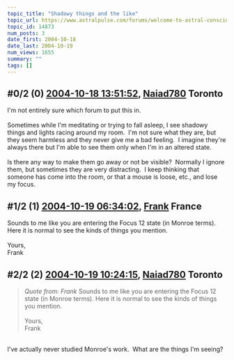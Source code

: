 ```yaml
---
topic_title: "Shadowy things and the like"
topic_url: https://www.astralpulse.com/forums/welcome-to-astral-consciousness!/shadowy-things-and-the-like
topic_id: 14873
num_posts: 3
date_first: 2004-10-18
date_last: 2004-10-19
num_views: 1655
summary: ""
tags: []
---
```


## \#0/2 (0) [2004-10-18 13:51:52](https://www.astralpulse.com/forums/index.php?msg=130546), [Naiad780](https://www.astralpulse.com/forums/profile/?u=6244) Toronto ##
<section>
I'm not entirely sure which forum to put this in.
<br>
<br>
Sometimes while I'm meditating or trying to fall asleep, I see shadowy things and lights racing around my room.  I'm not sure what they are, but they seem harmless and they never give me a bad feeling.  I imagine they're always there but I'm able to see them only when I'm in an altered state.
<br>
<br>
Is there any way to make them go away or not be visible?  Normally I ignore them, but sometimes they are very distracting.  I keep thinking that someone has come into the room, or that a mouse is loose, etc., and lose my focus.
</section>

## \#1/2 (1) [2004-10-19 06:34:02](https://www.astralpulse.com/forums/index.php?msg=130651), [Frank](https://www.astralpulse.com/forums/profile/?u=359) France ##
<section>
Sounds to me like you are entering the Focus 12 state (in Monroe terms). Here it is normal to see the kinds of things you mention.
<br>
<br>
Yours,
<br>
Frank
</section>

## \#2/2 (2) [2004-10-19 10:24:15](https://www.astralpulse.com/forums/index.php?msg=130676), [Naiad780](https://www.astralpulse.com/forums/profile/?u=6244) Toronto ##
<section>
<blockquote class="bbc_standard_quote">
 <cite>
  Quote from: Frank
 </cite>
 Sounds to me like you are entering the Focus 12 state (in Monroe terms). Here it is normal to see the kinds of things you mention.
 <br>
 <br>
 Yours,
 <br>
 Frank
</blockquote>
<br>
I've actually never studied Monroe's work.  What are the things I'm seeing?
</section>